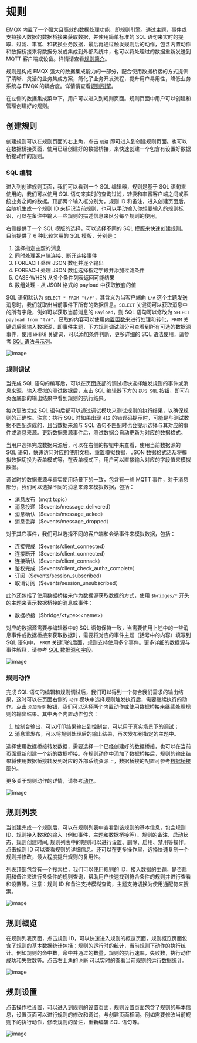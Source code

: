# 规则

EMQX 内置了一个强大且高效的数据处理功能，即规则引擎。通过主题，事件或支持接入数据的数据桥接来获取数据，并使用简单标准的 SQL 语句来实时的提取、过滤、丰富、和转换业务数据，最后再通过触发规则后的动作，包含内置动作和数据桥接来将数据分发或集成到外部系统中，也可以将处理过的数据重新发送到 MQTT 客户端或设备。详情请查看[规则简介](../data-integration/rules.md)。

规则是构成 EMQX 强大的数据集成能力的一部分，配合使用数据桥接的方式提供了清晰、灵活的业务集成方案，简化了业务开发流程，提升用户易用性，降低业务系统与 EMQX 的耦合度。详情请查看[规则引擎](../data-integration/rules.md)。

在左侧的数据集成菜单下，用户可以进入到规则页面。规则页面中用户可以创建和管理创建好的规则。

## 创建规则

创建规则可以在规则页面的右上角，点击 `创建` 即可进入到创建规则页面。也可以在数据桥接页面，使用已经创建好的数据桥接，来快速创建一个包含有设置好数据桥接动作的规则。
<!-- 可以查看[规则快速入门](../data-integration/rule-get-started.md)，来快速创建和使用一条规则。 -->

### SQL 编辑

进入到创建规则页面，我们可以看到一个 SQL 编辑器，规则是基于 SQL 语句来使用的，我们可以使用 SQL 语句来实时的查询过滤，转换和丰富客户端之间或系统业务之间的数据。顶部两个输入框分别为，规则 ID 和备注，进入创建页面后，会随机生成一个规则 ID 来标识当前规则，也可以手动输入你想要输入的规则标识，可以在备注中输入一些规则的描述信息来区分每个规则的使用。

右侧提供了一个 SQL 模版的选择，可以选择不同的 SQL 模版来快速创建规则。目前提供了 6 种比较常用的 SQL 模版，分别是：

1. 选择指定主题的消息
2. 同时处理客户端连接、断开连接事件
3. FOREACH 处理 JSON 数组并逐个输出
4. FOREACH 处理 JSON 数组选择指定字段并添加过滤条件
5. CASE-WHEN 从多个条件列表返回可能结果
6. 数组处理 - 从 JSON 格式的 payload 中获取嵌套的值

SQL 语句默认为 `SELECT * FROM "t/#"`，其含义为当客户端向 `t/#` 这个主题发送消息时，我们就取出当前事件下所有的数据信息。`SELECT` 关键词可以获取消息中的所有字段，例如可以获取当前消息的 `Payload`，则 SQL 语句可以修改为 `SELECT payload from "t/#"`，获取的内容可以使用[内置函数](../data-integration/rule-sql-builtin-functions.md)来进行处理和转化，`FROM` 关键词后面输入数据源，即事件主题，下方规则调试部分可查看到所有可选的数据源事件，使用 `WHERE` 关键词，可以添加条件判断，更多详细的 SQL 语法使用，请参考 [SQL 语法与示列](../data-integration/rule-sql-syntax.md)。

![image](./assets/rule-sql.png)

### 规则调试

当完成 SQL 语句的编写后，可以在页面底部的调试模块选择触发规则的事件或消息来源，输入模拟的测试数据后，点击 SQL 编辑器下方的 `执行 SQL` 按钮，即可在页面底部的输出结果中看到规则的执行结果。

每次更改完成 SQL 语句后都可以通过调试模块来测试规则的执行结果，以确保规则的正确性。注意：执行 SQL 时如果出现 `412` 的错误码提示时，可能是与测试数据不匹配造成的，且当数据来源与 SQL 语句不匹配时也会提示选择与其对应的事件或消息来源。更新数据来源事件后，测试数据会自动更新为对应的数据格式。

当用户选择完成数据来源后，可以在右侧的按钮中来查看，使用当前数据源的 SQL 语句，快速访问对应的使用文档，重置模拟数据，JSON 数据格式话及将模拟数据切换为表单模式等，在表单模式下，用户可以直接输入对应的字段值来模拟数据。

调试时的数据来源与真实使用场景下的一致，包含有一些 MQTT 事件，对于消息部分，我们可以选择不同的消息来源来模拟数据，包括：

- 消息发布（mqtt topic）
- 消息投递（$events/message_delivered）
- 消息确认（$events/message_acked）
- 消息丢弃（$events/message_dropped）

对于其它事件，我们可以选择不同的客户端和会话事件来模拟数据，包括：

- 连接完成（$events/client_connected）
- 连接断开（$events/client_connected）
- 连接确认（$events/client_connack）
- 鉴权完成（$events/client_check_authz_complete）
- 订阅（$events/session_subscribed）
- 取消订阅（$events/session_unsubscribed）

此外还包括了使用数据桥接来作为数据源获取数据的方式，使用 `$bridges/*` 开头的主题来表示数据桥接的消息或事件：

- 数据桥接（$bridge/\<type>:\<name>）

对应的数据源需要与编辑器中的 SQL 语句保持一致，当需要使用上述中的一些消息事件或数据桥接来获取数据时，需要将对应的事件主题（括号中的内容）填写到 SQL 语句中， `FROM` 关键词的后面，规则支持使用多个事件。更多详细的数据源与事件解释，请参考 [SQL 数据源和字段](../data-integration/rule-sql-events-and-fields.md)。

![image](./assets/rule-test.png)

### 规则动作

完成 SQL 语句的编辑和规则调试后，我们可以得到一个符合我们需求的输出结果，这时可以在页面右侧的 `动作` 模块中选择规则触发执行后，需要继续执行的动作。点击 `添加动作` 按钮，我们可以选择两个内置动作或使用数据桥接来继续处理规则的输出结果。其中两个内置动作包含：

1. 控制台输出，可以打印结果输出到控制台，可以用于真实场景下的调试；
2. 消息重发布，可以将规则处理后的输出结果，再次发布到指定的主题中。

选择使用数据桥接转发数据，需要选择一个已经创建好的数据桥接，也可以在当前页面重新创建一个新的数据桥接。在规则动作中添加了数据桥接后，规则的输出结果将使用数据桥接转发到对应的外部系统资源上，数据桥接的配置可参考[数据桥接](./bridge.md)部分。

更多关于规则动作的详情，请参考[动作](../data-integration/rules.md#动作)。

![image](./assets/rule-create.png)

## 规则列表

当创建完成一个规则后，可以在规则列表中查看到该规则的基本信息，包含规则 ID、规则接入数据的输入（例如事件，主题和数据桥接等）、规则的备注、启动状态、规则创建时间, 规则列表中的规则可以进行设置、删除、启用、禁用等操作。点击规则 ID 可以查看规则的详细信息。还可以在更多操作里，选择快速复制一个规则并修改，最大程度提升规则的复用性。

列表顶部包含有一个搜索栏，我们可以使用规则的 ID，接入数据的主题，是否启用和备注来进行多条件的规则查询，帮助用户快速找到符合条件的规则并进行查看和设置等。注意：规则 ID 和备注支持模糊查询，主题支持切换为使用通配符来搜索。

![image](./assets/rule-list.png)

## 规则概览

在规则列表页面，点击规则 ID，可以快速进入规则的概览页面，规则概览页面包含了规则的基本数据统计包括：规则的运行时的统计，当前规则下动作的执行统计。例如规则的命中数，命中并通过的数量，规则的执行速率，失败数，执行动作成功和失败数等。点击右上角的 `刷新` 可以实时的查看当前规则的运行数据统计。

![image](./assets/rule-overview.png)

## 规则设置

点击操作栏设置，可以进入到规则的设置页面，规则设置页面包含了规则的基本信息，设置页面可以进行规则的修改和调试，与创建页面相同。例如需要修改当前规则下的执行动作，修改规则的备注，重新编辑 SQL 语句等。

![image](./assets/rule-settings.png)
